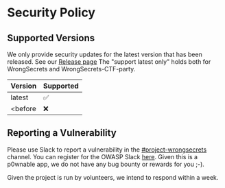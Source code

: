 # Security Policy

## Supported Versions

We only provide security updates for the latest version that has been released. See our [Release page](https://github.com/OWASP/wrongsecrets/releases)
The "support latest only" holds both for WrongSecrets and WrongSecrets-CTF-party.

| Version | Supported          |
| ------- | ------------------ |
| latest  | :white_check_mark: |
| <before | :x:                |

## Reporting a Vulnerability

Please use Slack to report a vulnerability in the [#project-wrongsecrets](https://owasp.slack.com/archives/C02KQ7D9XHR) channel. You can register for the OWASP Slack [here](https://owasp.org/slack/invite). Given this is a p0wnable app, we do not have any bug bounty or rewards for you ;-).

Given the project is run by volunteers, we intend to respond within a week.

